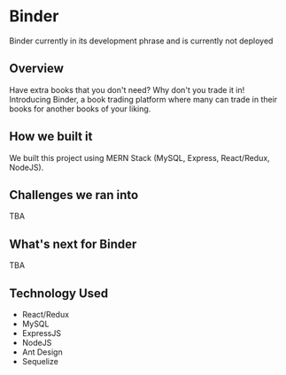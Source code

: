 # Binder
Binder currently in its development phrase and is currently not deployed

## Overview
Have extra books that you don't need? Why don't you trade it in!
Introducing Binder, a book trading platform where many can trade in their books for another books of your liking.

## How we built it
We built this project using MERN Stack (MySQL, Express, React/Redux, NodeJS).

## Challenges we ran into
TBA

## What's next for Binder
TBA

## Technology Used

* React/Redux
* MySQL
* ExpressJS
* NodeJS
* Ant Design
* Sequelize
